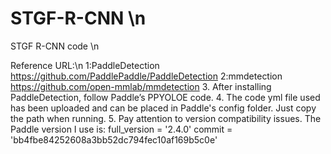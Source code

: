 # STGF-R-CNN \n
STGF R-CNN code \n

Reference URL:\n
1:PaddleDetection
https://github.com/PaddlePaddle/PaddleDetection
2:mmdetection
https://github.com/open-mmlab/mmdetection
3. After installing PaddleDetection, follow Paddle’s PPYOLOE code.
4. The code yml file used has been uploaded and can be placed in Paddle's config folder. Just copy the path when running.
5. Pay attention to version compatibility issues. The Paddle version I use is:
full_version = '2.4.0'
commit = 'bb4fbe84252608a3bb52dc794fec10af169b5c0e'
